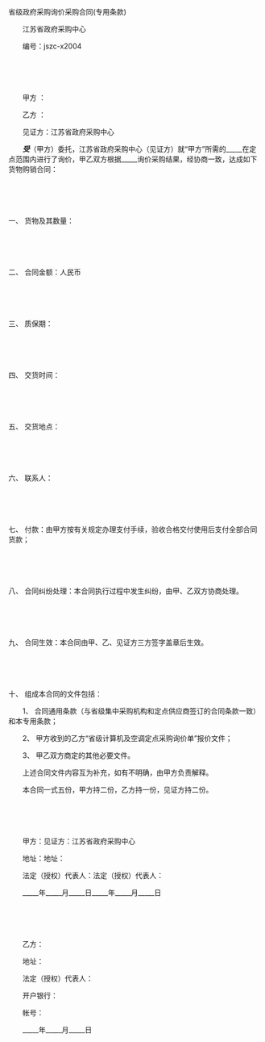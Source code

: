 



省级政府采购询价采购合同(专用条款)



 

　　江苏省政府采购中心　　

　　编号：jszc-x2004

　　

　　　　

　　甲方 ：

　　乙方 ：

　　见证方：江苏省政府采购中心　　

　　_____受_____（甲方）委托，江苏省政府采购中心（见证方）就“甲方”所需的_____在定点范围内进行了询价，甲乙双方根据_____询价采购结果，经协商一致，达成如下货物购销合同：

　　

　　

一、
货物及其数量：

　　

　　

二、
合同金额：人民币

　　

　　

三、
质保期：

　　

　　

四、
交货时间：

　　

　　

五、
交货地点：

　　

　　

六、
联系人：

　　

　　

七、
付款：由甲方按有关规定办理支付手续，验收合格交付使用后支付全部合同货款；

　　

　　

八、
合同纠纷处理：本合同执行过程中发生纠纷，由甲、乙双方协商处理。

　　

　　

九、
合同生效：本合同由甲、乙、见证方三方签字盖章后生效。

　　

　　

十、
组成本合同的文件包括：

　　1、 合同通用条款（与省级集中采购机构和定点供应商签订的合同条款一致）和本专用条款；

　　2、 甲方收到的乙方“省级计算机及空调定点采购询价单”报价文件；

　　3、 甲乙双方商定的其他必要文件。

　　上述合同文件内容互为补充，如有不明确，由甲方负责解释。

　　本合同一式五份，甲方持二份，乙方持一份，见证方持二份。　　

　　

　　

　　甲方：见证方：江苏省政府采购中心

　　地址：地址：

　　法定（授权）代表人：法定（授权）代表人：

　　_____年_____月_____日_____年_____月_____日　　

　　

　　

　　乙方： 

　　地址： 

　　法定（授权）代表人：

　　开户银行：

　　帐号：

　　_____年_____月_____日